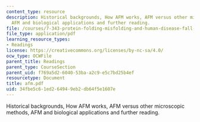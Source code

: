 ```yaml
---
content_type: resource
description: Historical backgrounds, How AFM works, AFM versus other microscopic methods,
  AFM and biological applications and further reading.
file: /courses/7-343-protein-folding-misfolding-and-human-disease-fall-2004/34fbe5c61ed264949eb2db64f5e1607e_afm.pdf
file_type: application/pdf
learning_resource_types:
- Readings
license: https://creativecommons.org/licenses/by-nc-sa/4.0/
ocw_type: OCWFile
parent_title: Readings
parent_type: CourseSection
parent_uid: f769a5d2-6040-53ba-a2c9-e5c7bd25b4ef
resourcetype: Document
title: afm.pdf
uid: 34fbe5c6-1ed2-6494-9eb2-db64f5e1607e
---
```

Historical backgrounds, How AFM works, AFM versus other microscopic methods, AFM and biological applications and further reading.